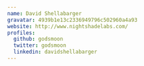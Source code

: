```yaml
---
name: David Shellabarger
gravatar: 4939b1e13c2336949796c502960a4a93
website: http://www.nightshadelabs.com/
profiles:
  github: godsmoon
  twitter: godsmoon
  linkedin: davidshellabarger
---
```

